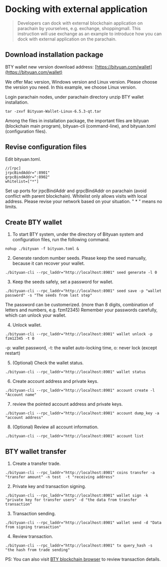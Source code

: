 # Docking with external application  
>Developers can dock with external blockchain application on parachain by yourselves, e.g. exchange, shoppingmall. This instruction will use exchange as an example to introduce how you can dock with external application on the parachain. 


## Download installation package


BTY wallet new version download address: [https://bityuan.com/wallet](https://bityuan.com/wallet)


We offer Mac version, Windows version and Linux version. Please choose the version you need. In this example, we choose Linux version. 


Login parachain nodes, under parachain directory unzip BTY wallet installation.

```
tar -zxvf Bityuan-Wallet-Linux-6.5.3-qt.tar
```

Among the files in installation package, the important files are bityuan (blockchain main program), bityuan-cli (command-line), and bityuan.toml (configuration files).



## Revise configuration files

Edit bityuan.toml.
```
//[rpc]
jrpcBindAddr=":8901"
grpcBindAddr=":8902"
whitelist=["*"]
```    

Set up ports for jrpcBindAddr and grpcBindAddr on parachain (avoid conflict with parent blockchain). Whitelist only allows visits with local address. Please revise your network based on your situation. " * " means no limits. 


## Create BTY wallet


1. To start BTY system, under the directory of Bityuan system and configuration files, run the following command. 
```
nohup ./bityuan -f bityuan.toml &
```

2. Generate random number seeds. Please keep the seed manually, because it can recover your wallet. 
```  
./bityuan-cli --rpc_laddr="http://localhost:8901" seed generate -l 0  
```

3. Keep the seeds safely, set a password for wallet.
```
./bityuan-cli --rpc_laddr="http://localhost:8901" seed save -p "wallet password" -s "The seeds from last step"
```  
The password can be customerized. (more than 8 digits, combination of letters and numbers, e.g. fzm12345) Remember your passwords carefully, which can unlock your wallet. 

4. Unlock wallet.
```
./bityuan-cli --rpc_laddr="http://localhost:8901" wallet unlock -p fzm12345 -t 0
```  

-p: wallet password, -t: the wallet auto-locking time, o: never lock (except restart)

5. (Optional) Check the wallet status.
```  
./bityuan-cli --rpc_laddr="http://localhost:8901" wallet status  
```

6. Create account address and private keys.
```
./bityuan-cli --rpc_laddr="http://localhost:8901" account create -l "Account name" 
```  

7. review the pointed account address and private keys.
```  
./bityuan-cli --rpc_laddr="http://localhost:8901" account dump_key -a "account address" 
```

8. (Optional) Review all account information.
```  
./bityuan-cli --rpc_laddr="http://localhost:8901" account list  
```



## BTY wallet transfer


1. Create a transfer trade.
```  
./bityuan-cli --rpc_laddr="http://localhost:8901" coins transfer -a "transfer amount" -n test  -t "receiving address"
```

2. Private key and transaction signing.
```  
./bityuan-cli --rpc_laddr="http://localhost:8901" wallet sign -k "private key for transfer users" -d "the data from transfer transaction"
```

3. Transaction sending.
```  
./bityuan-cli --rpc_laddr="http://localhost:8901" wallet send -d "Data from signing transaction"
```
 
4. Review transaction.
```   
./bityuan-cli --rpc_laddr="http://localhost:8901" tx query_hash -s "the hash from trade sending" 
```  


PS: You can also visit [BTY blockchain browser](https://mainnet.bityuan.com/home) to review transaction details. 

